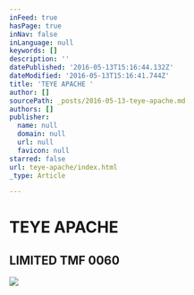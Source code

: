 ```yaml
---
inFeed: true
hasPage: true
inNav: false
inLanguage: null
keywords: []
description: ''
datePublished: '2016-05-13T15:16:44.132Z'
dateModified: '2016-05-13T15:16:41.744Z'
title: 'TEYE APACHE '
author: []
sourcePath: _posts/2016-05-13-teye-apache.md
authors: []
publisher:
  name: null
  domain: null
  url: null
  favicon: null
starred: false
url: teye-apache/index.html
_type: Article

---
```

# TEYE APACHE 

## LIMITED TMF 0060
![](https://the-grid-user-content.s3-us-west-2.amazonaws.com/0d96bd94-c338-4b7c-afa4-ccd71f481162.jpg)